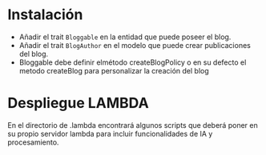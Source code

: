 # Instalación
- Añadir el trait `Bloggable` en la entidad que puede poseer el blog.
- Añadir el trait `BlogAuthor` en el modelo que puede crear publicaciones del blog.
- Bloggable debe definir elmétodo createBlogPolicy o en su defecto el metodo createBlog para personalizar la creación del blog


# Despliegue LAMBDA
En el directorio de .lambda encontrará algunos scripts que deberá poner en su propio servidor lambda para incluir funcionalidades de IA y procesamiento.
